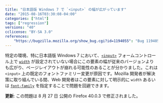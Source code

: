 ```yaml
---
title: "日本語版 Windows 7 で `<input>` の幅が広がっています"
date: "2015-08-16T03:30:08-04:00"
categories: ["html"]
tags: ["regression"]
versions: "40"
cclicense: "BY-SA 3.0"
references:
    "https://bugzilla.mozilla.org/show_bug.cgi?id=1194055": "Bug 1194055 - Size of <input> elements has changed in Firefox 40"
---
```

特定の環境、特に日本語版 Windows 7 において、[`<input>`](https://developer.mozilla.org/ja/docs/Web/HTML/Element/input) フォームコントロール上で [`width`](https://developer.mozilla.org/ja/docs/Web/CSS/width) が設定されていない場合にこの要素の幅が従来のバージョンよりも広がり、ページレイアウトが崩れる可能性のあることが分かりました。これは `<input>` 上の既定のフォントファミリー変更が原因です。Mozilla 開発者が解決策に取り組んでいる間、Web 開発者はこの要素に対して明示的に `width` あるいは [`font-family`](https://developer.mozilla.org/ja/docs/Web/CSS/font-family) を指定することで問題を回避できます。

**更新**: この問題は <time datetime="2015-08-27">8 月 27 日</time> 公開の Firefox 40.0.3 で修正されました。
